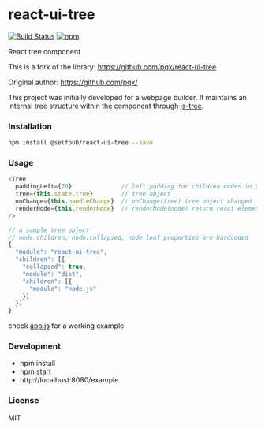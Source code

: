 # react-ui-tree

[![Build Status](https://travis-ci.org/selfpub-org/react-ui-tree.svg)](https://travis-ci.org/selfpub-org/react-ui-tree)
[![npm](https://img.shields.io/npm/v/@selfpub/react-ui-tree.svg)](https://www.npmjs.com/package/@selfpub/react-ui-tree)

React tree component

This is a fork of the library: https://github.com/pqx/react-ui-tree

Original author: https://github.com/pqx/

This project was initially developed for a webpage builder. It maintains an
internal tree structure within the component through
[js-tree](https://github.com/wangzuo/js-tree).

### Installation

```sh
npm install @selfpub/react-ui-tree --save
```

### Usage

```javascript
<Tree
  paddingLeft={20}              // left padding for children nodes in pixels
  tree={this.state.tree}        // tree object
  onChange={this.handleChange}  // onChange(tree) tree object changed
  renderNode={this.renderNode}  // renderNode(node) return react element
/>

// a sample tree object
// node.children, node.collapsed, node.leaf properties are hardcoded
{
  "module": "react-ui-tree",
  "children": [{
    "collapsed": true,
    "module": "dist",
    "children": [{
      "module": "node.js"
    }]
  }]
}
```

check [app.js](https://github.com/selfpub-org/react-ui-tree/blob/master/example/app.js)
for a working example

### Development

- npm install
- npm start
- http://localhost:8080/example

### License

MIT
